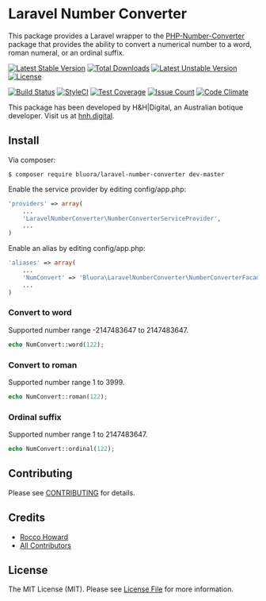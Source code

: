 # Laravel Number Converter

This package provides a Laravel wrapper to the [PHP-Number-Converter](https://github.com/bluora/php-number-converter) package that provides the ability to convert a numerical number to a word, roman numeral, or an ordinal suffix.

[![Latest Stable Version](https://poser.pugx.org/bluora/laravel-number-converter/v/stable.svg)](https://packagist.org/packages/bluora/laravel-number-converter) [![Total Downloads](https://poser.pugx.org/bluora/laravel-number-converter/downloads.svg)](https://packagist.org/packages/bluora/laravel-number-converter) [![Latest Unstable Version](https://poser.pugx.org/bluora/laravel-number-converter/v/unstable.svg)](https://packagist.org/packages/bluora/laravel-number-converter) [![License](https://poser.pugx.org/bluora/laravel-number-converter/license.svg)](https://packagist.org/packages/bluora/laravel-number-converter)

[![Build Status](https://travis-ci.org/bluora/laravel-number-converter.svg?branch=master)](https://travis-ci.org/bluora/laravel-number-converter) [![StyleCI](https://styleci.io/repos/74523556/shield?branch=master)](https://styleci.io/repos/74523556) [![Test Coverage](https://codeclimate.com/github/bluora/laravel-number-converter/badges/coverage.svg)](https://codeclimate.com/github/bluora/laravel-number-converter/coverage) [![Issue Count](https://codeclimate.com/github/bluora/laravel-number-converter/badges/issue_count.svg)](https://codeclimate.com/github/bluora/laravel-number-converter) [![Code Climate](https://codeclimate.com/github/bluora/laravel-number-converter/badges/gpa.svg)](https://codeclimate.com/github/bluora/laravel-number-converter)

This package has been developed by H&H|Digital, an Australian botique developer. Visit us at [hnh.digital](http://hnh.digital).

## Install

Via composer:

`$ composer require bluora/laravel-number-converter dev-master`

Enable the service provider by editing config/app.php:

```php
'providers' => array(
    ...
    'LaravelNumberConverter\NumberConverterServiceProvider',
    ...
)
```

Enable an alias by editing config/app.php:

```php
'aliases' => array(
    ...
    'NumConvert' => 'Bluora\LaravelNumberConverter\NumberConverterFacade',
    ...
)
```


### Convert to word

Supported number range -2147483647 to 2147483647.

```php
echo NumConvert::word(122);
```

### Convert to roman

Supported number range 1 to 3999.

```php
echo NumConvert::roman(122);
```

### Ordinal suffix

Supported number range 1 to 2147483647.

```php
echo NumConvert::ordinal(122);
```

## Contributing

Please see [CONTRIBUTING](https://github.com/bluora/laravel-number-converter/blob/master/CONTRIBUTING.md) for details.

## Credits

* [Rocco Howard](https://github.com/therocis)
* [All Contributors](https://github.com/bluora/laravel-number-converter/contributors)

## License

The MIT License (MIT). Please see [License File](https://github.com/bluora/laravel-number-converter/blob/master/LICENSE) for more information.

